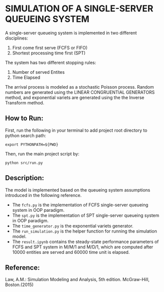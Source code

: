 # SIMULATION OF A SINGLE-SERVER QUEUEING SYSTEM
A single-server queueing system is implemented in two different disciplines:<br>
1. First come first serve (FCFS or FIFO)
2. Shortest processing time first (SPT)

The system has two different stopping rules:<br>
1. Number of served Entites 
2. Time Elapsed

The arrival process is modeled as a stochastic Poisson process. Random numbers are generated using the LINEAR CONGRUENTIAL GENERATORS method, and exponential variets are generated using the the Inverse Transform method.


## How to Run:
First, run the following in your terminal to add project root directory to python search path:
```
export PYTHONPATH=${PWD}
```

Then, run the main project script by:
```
python src/run.py
```

## Description:
The model is implemented based on the queueing system assumptions introduced in the following reference.
- The `fcfs.py` is the implementation of FCFS single-server queueing system in OOP paradigm.
- The `spt.py` is the implementation of SPT single-server queueing system in OOP paradigm.
- The `time_generator.py` is the exponential variets generator.
- The `run_simulation.py` is the helper function for running the simulation model. 
- The `result.ipynb` contains the steady-state performance parameters of FCFS and SPT system in M/M/1 and M/D/1, which are computed after 10000 entities are served and 60000 time unit is elapsed. 

## Reference:
Law, A.M.: Simulation Modeling and Analysis, 5th edition. McGraw-Hill, Boston.(2015)
